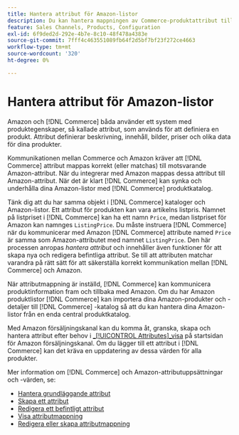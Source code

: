```yaml
---
title: Hantera attribut för Amazon-listor
description: Du kan hantera mappningen av Commerce-produktattribut till Amazon-attribut för att säkerställa korrekt produktinformation mellan systemen.
feature: Sales Channels, Products, Configuration
exl-id: 6f9ded2d-292e-4b7e-8c10-48f478a4383e
source-git-commit: 7fff4c463551089fb64f2d5bf7bf23f272ce4663
workflow-type: tm+mt
source-wordcount: '320'
ht-degree: 0%

---
```


# Hantera attribut för Amazon-listor

Amazon och [!DNL Commerce] båda använder ett system med produktegenskaper, så kallade attribut, som används för att definiera en produkt. Attribut definierar beskrivning, innehåll, bilder, priser och olika data för dina produkter.

Kommunikationen mellan Commerce och Amazon kräver att [!DNL Commerce] attribut mappas korrekt (eller matchas) till motsvarande Amazon-attribut. När du integrerar med Amazon mappas dessa attribut till Amazon-attribut. När det är klart [!DNL Commerce] kan synka och underhålla dina Amazon-listor med [!DNL Commerce] produktkatalog.

Tänk dig att du har samma objekt i [!DNL Commerce] kataloger och Amazon-listor. Ett attribut för produkten kan vara artikelns listpris. Namnet på listpriset i [!DNL Commerce] kan ha ett namn `Price`, medan listpriset för Amazon kan namnges `ListingPrice`. Du måste instruera [!DNL Commerce] när du kommunicerar med Amazon [!DNL Commerce] attribute named `Price` är samma som Amazon-attributet med namnet `ListingPrice`. Den här processen anropas _hantera attribut_ och innehåller även funktioner för att skapa nya och redigera befintliga attribut. Se till att attributen matchar varandra på rätt sätt för att säkerställa korrekt kommunikation mellan [!DNL Commerce] och Amazon.

När attributmappning är inställd, [!DNL Commerce] kan kommunicera produktinformation fram och tillbaka med Amazon. Om du har Amazon produktlistor [!DNL Commerce] kan importera dina Amazon-produkter och -detaljer till [!DNL Commerce] -katalog så att du kan hantera dina Amazon-listor från en enda central produktkatalog.

Med Amazon försäljningskanal kan du komma åt, granska, skapa och hantera attribut efter behov i [_[!UICONTROL Attributes]_visa](./attributes-view.md) på startsidan för Amazon försäljningskanal. Om du lägger till ett attribut i [!DNL Commerce] kan det kräva en uppdatering av dessa värden för alla produkter.

Mer information om [!DNL Commerce] och Amazon-attributuppsättningar och -värden, se:

- [Hantera grundläggande attribut](https://experienceleague.adobe.com/docs/commerce-admin/catalog/product-attributes/product-attributes.html)
- [Skapa ett attribut](./creating-attributes.md#create-an-attribute)
- [Redigera ett befintligt attribut](./creating-attributes.md#edit-an-attribute)
- [Visa attributmappning](./amazon-matching-attributes-values.md)
- [Redigera eller skapa attributmappning](./amazon-manually-update-incomplete-listing.md)
